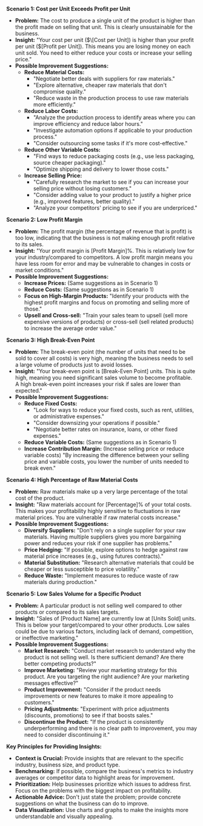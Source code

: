 

**Scenario 1: Cost per Unit Exceeds Profit per Unit**

*   **Problem:** The cost to produce a single unit of the product is higher than the profit made on selling that unit. This is clearly unsustainable for the business.
*   **Insight:** "Your cost per unit ($\[Cost per Unit]) is higher than your profit per unit ($\[Profit per Unit]). This means you are losing money on each unit sold. You need to either reduce your costs or increase your selling price."
*   **Possible Improvement Suggestions:**
    *   **Reduce Material Costs:**
        *   "Negotiate better deals with suppliers for raw materials."
        *   "Explore alternative, cheaper raw materials that don't compromise quality."
        *   "Reduce waste in the production process to use raw materials more efficiently."
    *   **Reduce Labor Costs:**
        *   "Analyze the production process to identify areas where you can improve efficiency and reduce labor hours."
        *   "Investigate automation options if applicable to your production process."
        *   "Consider outsourcing some tasks if it's more cost-effective."
    *   **Reduce Other Variable Costs:**
        *   "Find ways to reduce packaging costs (e.g., use less packaging, source cheaper packaging)."
        *   "Optimize shipping and delivery to lower those costs."
    *   **Increase Selling Price:**
        *   "Carefully research the market to see if you can increase your selling price without losing customers."
        *   "Consider adding value to your product to justify a higher price (e.g., improved features, better quality)."
        *   "Analyze your competitors' pricing to see if you are underpriced."

**Scenario 2: Low Profit Margin**

*   **Problem:** The profit margin (the percentage of revenue that is profit) is too low, indicating that the business is not making enough profit relative to its sales.
*   **Insight:** "Your profit margin is \[Profit Margin]%. This is relatively low for your industry/compared to competitors. A low profit margin means you have less room for error and may be vulnerable to changes in costs or market conditions."
*   **Possible Improvement Suggestions:**
    *   **Increase Prices:** (Same suggestions as in Scenario 1)
    *   **Reduce Costs:** (Same suggestions as in Scenario 1)
    *   **Focus on High-Margin Products:** "Identify your products with the highest profit margins and focus on promoting and selling more of those."
    *   **Upsell and Cross-sell:** "Train your sales team to upsell (sell more expensive versions of products) or cross-sell (sell related products) to increase the average order value."

**Scenario 3: High Break-Even Point**

*   **Problem:** The break-even point (the number of units that need to be sold to cover all costs) is very high, meaning the business needs to sell a large volume of products just to avoid losses.
*   **Insight:** "Your break-even point is \[Break-Even Point] units. This is quite high, meaning you need significant sales volume to become profitable. A high break-even point increases your risk if sales are lower than expected."
*   **Possible Improvement Suggestions:**
    *   **Reduce Fixed Costs:**
        *   "Look for ways to reduce your fixed costs, such as rent, utilities, or administrative expenses."
        *   "Consider downsizing your operations if possible."
        *   "Negotiate better rates on insurance, loans, or other fixed expenses."
    *   **Reduce Variable Costs:** (Same suggestions as in Scenario 1)
    *   **Increase Contribution Margin:** (Increase selling price or reduce variable costs) "By increasing the difference between your selling price and variable costs, you lower the number of units needed to break even."

**Scenario 4: High Percentage of Raw Material Costs**

*   **Problem:** Raw materials make up a very large percentage of the total cost of the product.
*   **Insight:** "Raw materials account for \[Percentage]% of your total costs. This makes your profitability highly sensitive to fluctuations in raw material prices. You are vulnerable if raw material costs increase."
*   **Possible Improvement Suggestions:**
    *   **Diversify Suppliers:** "Don't rely on a single supplier for your raw materials. Having multiple suppliers gives you more bargaining power and reduces your risk if one supplier has problems."
    *   **Price Hedging:** "If possible, explore options to hedge against raw material price increases (e.g., using futures contracts)."
    *   **Material Substitution:** "Research alternative materials that could be cheaper or less susceptible to price volatility."
    *   **Reduce Waste:** "Implement measures to reduce waste of raw materials during production."

**Scenario 5: Low Sales Volume for a Specific Product**

*   **Problem:** A particular product is not selling well compared to other products or compared to its sales targets.
*   **Insight:** "Sales of \[Product Name] are currently low at \[Units Sold] units. This is below your target/compared to your other products. Low sales could be due to various factors, including lack of demand, competition, or ineffective marketing."
*   **Possible Improvement Suggestions:**
    *   **Market Research:** "Conduct market research to understand why the product is not selling well. Is there sufficient demand? Are there better competing products?"
    *   **Improve Marketing:** "Review your marketing strategy for this product. Are you targeting the right audience? Are your marketing messages effective?"
    *   **Product Improvement:** "Consider if the product needs improvements or new features to make it more appealing to customers."
    *   **Pricing Adjustments:** "Experiment with price adjustments (discounts, promotions) to see if that boosts sales."
    *   **Discontinue the Product:** "If the product is consistently underperforming and there is no clear path to improvement, you may need to consider discontinuing it."

**Key Principles for Providing Insights:**

*   **Context is Crucial:** Provide insights that are relevant to the specific industry, business size, and product type.
*   **Benchmarking:** If possible, compare the business's metrics to industry averages or competitor data to highlight areas for improvement.
*   **Prioritization:** Help businesses prioritize which issues to address first. Focus on the problems with the biggest impact on profitability.
*   **Actionable Advice:** Don't just state the problem; provide concrete suggestions on what the business can do to improve.
*   **Data Visualization:** Use charts and graphs to make the insights more understandable and visually appealing.